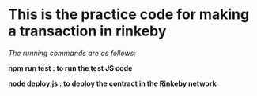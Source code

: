 # This is the practice code for making a transaction in rinkeby
_The running commands are as follows:_

__npm run test : to run the test JS code__

__node deploy.js : to deploy the contract in the Rinkeby network__

